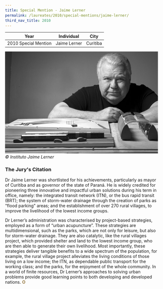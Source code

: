 ```yaml
---
title: Special Mention - Jaime Lerner
permalink: /laureates/2010/special-mentions/jaime-lerner/
third_nav_title: 2010
---
```


| Year | Individual | City |
|--|--|--|
| 2010 Special Mention | Jaime Lerner | Curitiba |

![Jaime Lerner](/images/special-mentions/jaime-lerner.jpg)
_© Instituto Jaime Lerner_

### **The Jury's Citation**
Dr Jaime Lerner was shortlisted for his achievements, particularly as mayor of Curitiba and as governor of the state of Paraná. He is widely credited for pioneering three innovative and impactful urban solutions during his term in office, namely: the integrated transit network (ITN), or the bus rapid transit (BRT); the system of storm-water drainage through the creation of parks as “flood parking" areas; and the establishment of over 270 rural villages, to improve the livelihood of the lowest income groups.

Dr Lerner’s administration was characterised by project-based strategies, employed as a form of “urban acupuncture”. These strategies are multidimensional, such as the parks, which are not only for leisure, but also for storm-water drainage. They are also catalytic, like the rural villages project, which provided shelter and land to the lowest income group, who are then able to generate their own livelihood. Most importantly, these strategies deliver tangible benefits to a wide spectrum of the population, for example, the rural village project alleviates the living conditions of those living on a low income; the ITN, as dependable public transport for the working class; and the parks, for the enjoyment of the whole community. In a world of finite resources, Dr Lerner’s approaches to solving urban problems provide good learning points to both developing and developed nations. **<font color="#967942">O</font>**
